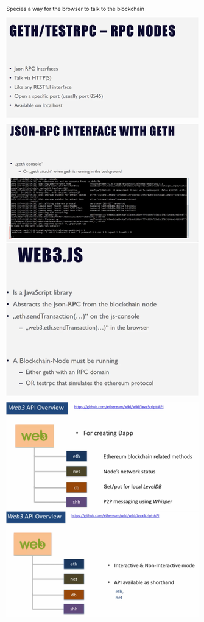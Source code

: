 Species a way for the browser to talk to the blockchain

![](/assets/web31.png)

![](/assets/geth-attach.png)![](/assets/web32.png)

![](/assets/web36.png)![](/assets/js2.png)

